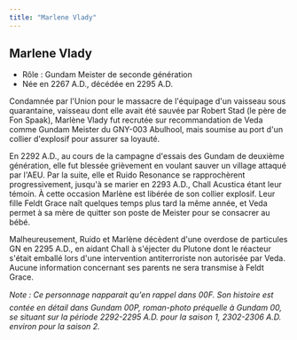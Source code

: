 ```yaml
---
title: "Marlene Vlady"
---
```


Marlene Vlady
-------------


- Rôle : Gundam Meister de seconde génération  
- Née en 2267 A.D., décédée en 2295 A.D.


Condamnée par l'Union pour le massacre de l'équipage d'un vaisseau sous quarantaine, vaisseau dont elle avait été sauvée par Robert Stad (le père de Fon Spaak), Marlène Vlady fut recrutée sur recommandation de Veda comme Gundam Meister du GNY-003 Abulhool, mais soumise au port d'un collier d'explosif pour assurer sa loyauté.


En 2292 A.D., au cours de la campagne d'essais des Gundam de deuxième génération, elle fut blessée grièvement en voulant sauver un village attaqué par l'AEU. Par la suite, elle et Ruido Resonance se rapprochèrent progressivement, jusqu'à se marier en 2293 A.D., Chall Acustica étant leur témoin. À cette occasion Marlène est libérée de son collier explosif. Leur fille Feldt Grace naît quelques temps plus tard la même année, et Veda permet à sa mère de quitter son poste de Meister pour se consacrer au bébé.


Malheureusement, Ruido et Marlène décèdent d'une overdose de particules GN en 2295 A.D., en aidant Chall à s'éjecter du Plutone dont le réacteur s'était emballé lors d'une intervention antiterroriste non autorisée par Veda. Aucune information concernant ses parents ne sera transmise à Feldt Grace.


*Note : Ce personnage napparait qu'en rappel dans 00F. Son histoire est contée en détail dans Gundam 00P, roman-photo préquelle à Gundam 00, se situant sur la période 2292-2295 A.D. pour la saison 1, 2302-2306 A.D. environ pour la saison 2.*


 

